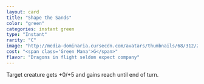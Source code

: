 ```yaml
---
layout: card
title: "Shape the Sands"
color: "green"
categories: instant green
type: "Instant"
rarity: "C"
image: "http://media-dominaria.cursecdn.com/avatars/thumbnails/68/312/200/283/635618392074679991.png"
cost: "<span class='Green Mana'>G</span>"
flavor: "Dragons in flight seldom expect company"
---
```


Target creature gets +0/+5 and gains reach until end of turn.
